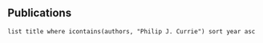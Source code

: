 ## Publications
```dataview
list title where icontains(authors, "Philip J. Currie") sort year asc
```